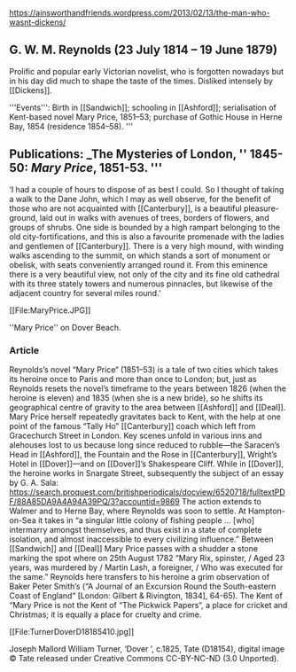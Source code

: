https://ainsworthandfriends.wordpress.com/2013/02/13/the-man-who-wasnt-dickens/

## G. W. M. Reynolds (23 July 1814 – 19 June 1879) 

Prolific and popular early Victorian novelist, who is forgotten nowadays but in his day did much to shape the taste of the times. Disliked intensely by [[Dickens]].

'''Events''': Birth in [[Sandwich]]; schooling in [[Ashford]]; serialisation of Kent-based novel Mary Price, 1851–53; purchase of Gothic House in Herne Bay, 1854 (residence 1854–58). '''

## Publications: _The Mysteries of London, '' 1845-50: _Mary Price_, 1851-53. '''



‘I had a couple of hours to dispose of as best I could. So I thought of taking a walk to the Dane John, which I may as well observe, for the benefit of those who are not acquainted with [[Canterbury]], is a beautiful pleasure-ground, laid out in walks with avenues of trees, borders of flowers, and groups of shrubs. One side is bounded by a high rampart belonging to the old city-fortifications, and this is also a favourite promenade with the ladies and gentlemen of [[Canterbury]]. There is a very high mound, with winding walks ascending to the summit, on which stands a sort of monument or obelisk, with seats conveniently arranged round it. From this eminence there is a very beautiful view, not only of the city and its fine old cathedral with its three stately towers and numerous pinnacles, but likewise of the adjacent country for several miles round.’

[[File:MaryPrice.JPG]]

''Mary Price'' on Dover Beach.


### Article

Reynolds’s novel “Mary Price“ (1851–53) is a tale of two cities which takes its heroine once to Paris and more than once to London; but, just as Reynolds resets the novel’s timeframe to the years between 1826 (when the heroine is eleven) and 1835 (when she is a new bride), so he shifts its geographical centre of gravity to the area between [[Ashford]] and [[Deal]]. Mary Price herself repeatedly gravitates back to Kent, with the help at one point of the famous “Tally Ho” [[Canterbury]] coach which left from Gracechurch Street in London. Key scenes unfold in various inns and alehouses lost to us because long since reduced to rubble—the Saracen’s Head in [[Ashford]], the Fountain and the Rose in [[Canterbury]], Wright’s Hotel in [[Dover]]—and on [[Dover]]’s Shakespeare Cliff. While in [[Dover]], the heroine works in Snargate Street, subsequently the subject of an essay by G. A. Sala: https://search.proquest.com/britishperiodicals/docview/6520718/fulltextPDF/88A85DA9A4A94A39PQ/3?accountid=9869 The action extends to Walmer and to Herne Bay, where Reynolds was soon to settle. At Hampton-on-Sea it takes in “a singular little colony of fishing people … [who] intermarry amongst themselves, and thus exist in a state of complete isolation, and almost inaccessible to every civilizing influence.”  Between [[Sandwich]] and [[Deal]] Mary Price passes with a shudder a stone marking the spot where on 25th August 1782 “Mary Rix, spinster, / Aged 23 years, was murdered by / Martin Lash, a foreigner, / Who was executed for the same.” Reynolds here transfers to his heroine a grim observation of Baker Peter Smith’s (“A Journal of an Excursion Round the South-eastern Coast of England“ [London: Gilbert & Rivington, 1834], 64-65). The Kent of “Mary Price is not the Kent of “The Pickwick Papers“, a place for cricket and Christmas; it is equally a place for cruelty and crime.


[[File:TurnerDoverD18185410.jpg]]

Joseph Mallord William Turner, ‘Dover ’, c.1825, Tate (D18154), digital image © Tate released under Creative Commons CC-BY-NC-ND (3.0 Unported).
